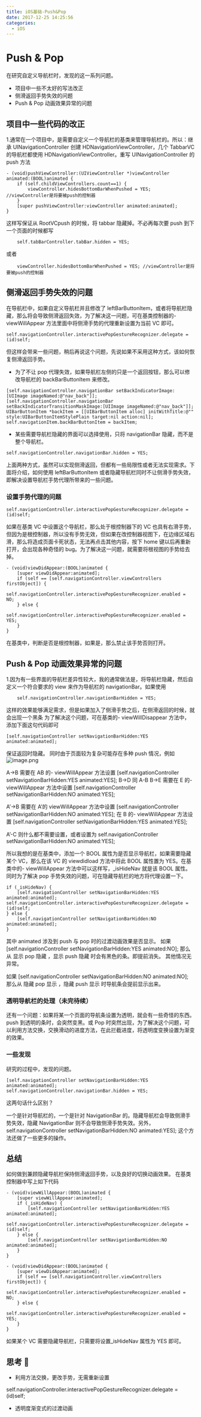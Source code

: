 ```yaml
---
title: iOS基础-Push&Pop
date: 2017-12-25 14:25:56
categories:
  - iOS
---
```


# Push & Pop

在研究自定义导航栏时，发现的这一系列问题。

- 项目中一些不太好的写法改正
- 侧滑返回手势失效的问题
- Push & Pop 动画效果异常的问题

<!-- more -->

## 项目中一些代码的改正

1.通常在一个项目中，是需要自定义一个导航栏的基类来管理导航栏的。所以：继承 UINavigationController 创建 HDNavigationViewController，几个 TabbarVC 的导航栏都使用 HDNavigationViewController。重写 UINavigationController 的 push 方法

```
- (void)pushViewController:(UIViewController *)viewController animated:(BOOL)animated {
	if (self.childViewControllers.count==1) {
		viewController.hidesBottomBarWhenPushed = YES; //viewController是将要被push的控制器
	}
	[super pushViewController:viewController animated:animated];
}
```

这样写保证从 RootVCpush 的时候，将 tabbar 隐藏掉。不必再每次要 push 到下一个页面的时候都写

```
	self.tabBarController.tabBar.hidden = YES;
```

或者

```
	viewController.hidesBottomBarWhenPushed = YES; //viewController是将要被push的控制器
```

## 侧滑返回手势失效的问题

在导航栏中，如果自定义导航栏并且修改了 leftBarButtonItem，或者将导航栏隐藏，那么将会导致侧滑返回失效，为了解决这一问题，可在基类控制器的- viewWillAppear 方法里面中将侧滑手势的代理重新设置为当前 VC 即可。

```
self.navigationController.interactivePopGestureRecognizer.delegate = (id)self;
```

但这样会带来一些问题，稍后再说这个问题，先说如果不采用这种方式，该如何恢复侧滑返回手势。

- 为了不让 pop 代理失效，如果导航栏左侧的只是一个返回按钮，那么可以修改导航栏的 backBarButtonItem 来修改。

```
[self.navigationController.navigationBar setBackIndicatorImage:[UIImage imageNamed:@"nav_back"]];
[self.navigationController.navigationBar setBackIndicatorTransitionMaskImage:[UIImage imageNamed:@"nav_back"]];
UIBarButtonItem *backItem = [[UIBarButtonItem alloc] initWithTitle:@"" style:UIBarButtonItemStylePlain target:nil action:nil];
self.navigationItem.backBarButtonItem = backItem;
```

- 某些需要导航栏隐藏的界面可以选择使用，只将 navigationBar 隐藏，而不是整个导航栏。

```
self.navigationController.navigationBar.hidden = YES;
```

上面两种方式，虽然可以实现侧滑返回，但都有一些局限性或者无法实现需求。下面将介绍，如何使用 leftBarButtonItem 或者隐藏导航栏同时不让侧滑手势失效，即解决设置导航栏手势代理所带来的一些问题。

### 设置手势代理的问题

```
self.navigationController.interactivePopGestureRecognizer.delegate = (id)self;
```

如果在基类 VC 中设置这个导航栏，那么处于根控制器下的 VC 也具有右滑手势，但因为是根控制器，所以没有手势无效，但如果在改控制器视图下，在边缘区域右滑，那么将造成页面卡死状态，无法再点击其他内容，按下 home 键以后再重新打开，会出现各种奇怪的 bug。为了解决这一问题，就需要将根视图的手势给去掉。

```
- (void)viewDidAppear:(BOOL)animated {
    [super viewDidAppear:animated];
    if (self == [self.navigationController.viewControllers firstObject]) {
        self.navigationController.interactivePopGestureRecognizer.enabled = NO;
    } else {
        self.navigationController.interactivePopGestureRecognizer.enabled = YES;
    }
}
```

在基类中，判断是否是根控制器，如果是，那么禁止该手势否则打开。

## Push & Pop 动画效果异常的问题

1.因为有一些界面的导航栏差异性较大，我的通常做法是，将导航栏隐藏，然后自定义一个符合要求的 view 来作为导航栏的 navigationBar。如果使用

```
	self.navigationController.navigationBarHidden = YES;
```

这样的效果能够满足需求，但是如果加入了侧滑手势之后，在侧滑返回的时候，就会出现一个黑条
为了解决这个问题，可在基类的- viewWillDisappear 方法中，添加下面这句代码即可

```
[self.navigationController setNavigationBarHidden:YES animated:animated];
```

保证返回时隐藏。 同时由于页面较为复杂可能存在多种 push 情况，例如
![image.png](http://upload-images.jianshu.io/upload_images/4039772-481066596c6e4a80.png?imageMogr2/auto-orient/strip%7CimageView2/2/w/1240)

A->B 需要在 AB 的- viewWillAppear 方法设置
[self.navigationController setNavigationBarHidden:YES animated:YES];
B->D 同 A-B
B->E 需要在 E 的- viewWillAppear 方法中设置
[self.navigationController setNavigationBarHidden:NO animated:YES];

A’->B 需要在 A’的 viewWillAppear 方法中设置
[self.navigationController setNavigationBarHidden:NO animated:YES];
在 B 的- viewWillAppear 方法设置
[self.navigationController setNavigationBarHidden:YES animated:YES];

A’-C 则什么都不需要设置，或者设置为
self.navigationController setNavigationBarHidden:NO animated:YES];

所以我想的是在基类中，添加一个 BOOL 属性为是否显示导航栏，如果需要隐藏某个 VC，那么在该 VC 的 viewdidload 方法中将此 BOOL 属性置为 YES。在基类中的- viewWillAppear 方法中可以这样写，\_isHideNav 就是该 BOOL 属性。同时为了解决 pop 手势失效的问题，可在隐藏导航栏的地方将代理设置一下。

```
if (_isHideNav) {
	[self.navigationController setNavigationBarHidden:YES animated:animated];
self.navigationController.interactivePopGestureRecognizer.delegate = (id)self;
} else {
	[self.navigationController setNavigationBarHidden:NO animated:animated];
}
```

其中 animated 涉及到 push 与 pop 时的过渡动画效果是否显示。
如果
[self.navigationController setNavigationBarHidden:YES animated:NO]; 那么从
显示 pop 隐藏 ，显示 push 隐藏 时会有黑色的条。即提前消失。 其他情况无异常。

如果
[self.navigationController setNavigationBarHidden:NO animated:NO]; 那么从
隐藏 pop 显示 ，隐藏 push 显示 时导航条会提前显示出来。

### 透明导航栏的处理（未完待续）

还有一个问题：如果将某一个页面的导航条设置为透明，就会有一些奇怪的东西。push 到透明的条时，会突然变黑。或 Pop 时突然出现，为了解决这个问题，可以利用方法交换，交换滑动的进度方法，在此拦截进度，将透明度变换设置为渐变的效果。

### 一些发现

研究的过程中，发现的问题。

```
[self.navigationController setNavigationBarHidden:YES animated:animated];
self.navigationController.navigationBar.hidden = YES;
```

这两句话什么区别？

一个是针对导航栏的，一个是针对 NavigationBar 的。隐藏导航栏会导致侧滑手势失效，隐藏 NavigationBar 则不会导致侧滑手势失效。另外，
self.navigationController setNavigationBarHidden:NO animated:YES]; 这个方法还做了一些更多的操作。

## 总结

如何做到兼顾隐藏导航栏保持侧滑返回手势，以及良好的切换动画效果。 在基类控制器中写上如下代码

```
- (void)viewWillAppear:(BOOL)animated {
    [super viewWillAppear:animated];
    if (_isHideNav) {
        [self.navigationController setNavigationBarHidden:YES animated:animated];
        self.navigationController.interactivePopGestureRecognizer.delegate = (id)self;
    } else {
        [self.navigationController setNavigationBarHidden:NO animated:animated];
    }
}

- (void)viewDidAppear:(BOOL)animated {
    [super viewDidAppear:animated];
    if (self == [self.navigationController.viewControllers firstObject]) {
        self.navigationController.interactivePopGestureRecognizer.enabled = NO;
    } else {
        self.navigationController.interactivePopGestureRecognizer.enabled = YES;
    }
}
```

如果某个 VC 需要隐藏导航栏，只需要将设置\_isHideNav 属性为 YES 即可。

## 思考 🤔

- 利用方法交换，更改手势，无需重新设置

self.navigationController.interactivePopGestureRecognizer.delegate = (id)self;

- 透明度渐变式的过渡动画

